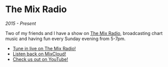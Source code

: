 # The Mix Radio
<!--- radio -->
*2015 - Present*

Two of my friends and I have a show on [The Mix Radio](http://themixradio.co.uk/), broadcasting chart music and having fun every Sunday evening from 5-7pm.

- [Tune in live on The Mix Radio!](http://themixradio.co.uk/)
- [Listen back on MixCloud!](https://www.mixcloud.com/TheSundayEveningShow/)
- [Check us out on YouTube!](https://www.youtube.com/channel/UC5kK7Ch3jsAN2wI3BcgsKIQ)
